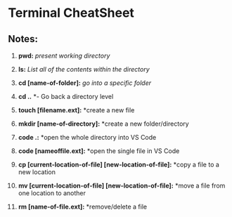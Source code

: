 # Terminal CheatSheet

## Notes:

1. **pwd:** *present working directory*

2. **ls:** *List all of the contents within the directory*
    
3. **cd [name-of-folder]:** *go into a specific folder*

4. **cd ..** *- Go back a directory level

5. **touch [filename.ext]:** *create a new file

6. **mkdir [name-of-directory]:** *create a new folder/directory

7. **code .:** *open the whole directory into VS Code

8. **code [nameoffile.ext]:** *open the single file in VS Code

9. **cp [current-location-of-file] [new-location-of-file]:** *copy a file to a new location

10. **mv [current-location-of-file] [new-location-of-file]:** *move a file from one location to another

11. **rm [name-of-file.ext]:** *remove/delete a file
